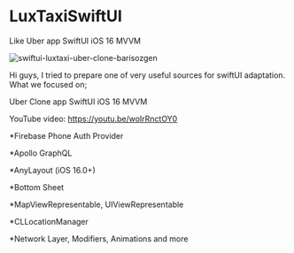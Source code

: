 # LuxTaxiSwiftUI
Like Uber app SwiftUI iOS 16 MVVM

![swiftui-luxtaxi-uber-clone-barisozgen](https://user-images.githubusercontent.com/48822802/193249953-94eaa8e9-93c5-4bf0-9299-f970e3acea57.png)


Hi guys, I tried to prepare one of very useful sources for swiftUI adaptation. What we focused on;

Uber Clone app SwiftUI iOS 16 MVVM

YouTube video: https://youtu.be/woIrRnctOY0

*Firebase Phone Auth Provider

*Apollo GraphQL

*AnyLayout (iOS 16.0+)

*Bottom Sheet

*MapViewRepresentable, UIViewRepresentable

*CLLocationManager

*Network Layer, Modifiers, Animations and more
